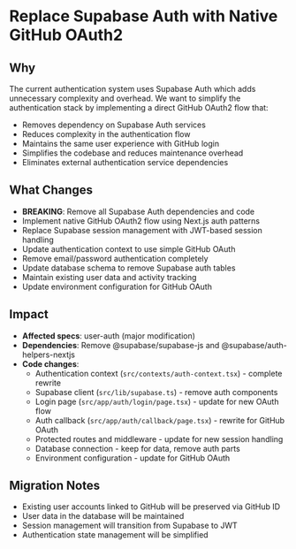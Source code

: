# Replace Supabase Auth with Native GitHub OAuth2

## Why
The current authentication system uses Supabase Auth which adds unnecessary complexity and overhead. We want to simplify the authentication stack by implementing a direct GitHub OAuth2 flow that:

- Removes dependency on Supabase Auth services
- Reduces complexity in the authentication flow
- Maintains the same user experience with GitHub login
- Simplifies the codebase and reduces maintenance overhead
- Eliminates external authentication service dependencies

## What Changes
- **BREAKING**: Remove all Supabase Auth dependencies and code
- Implement native GitHub OAuth2 flow using Next.js auth patterns
- Replace Supabase session management with JWT-based session handling
- Update authentication context to use simple GitHub OAuth
- Remove email/password authentication completely
- Update database schema to remove Supabase auth tables
- Maintain existing user data and activity tracking
- Update environment configuration for GitHub OAuth

## Impact
- **Affected specs**: user-auth (major modification)
- **Dependencies**: Remove @supabase/supabase-js and @supabase/auth-helpers-nextjs
- **Code changes**:
  - Authentication context (`src/contexts/auth-context.tsx`) - complete rewrite
  - Supabase client (`src/lib/supabase.ts`) - remove auth components
  - Login page (`src/app/auth/login/page.tsx`) - update for new OAuth flow
  - Auth callback (`src/app/auth/callback/page.tsx`) - rewrite for GitHub OAuth
  - Protected routes and middleware - update for new session handling
  - Database connection - keep for data, remove auth parts
  - Environment configuration - update for GitHub OAuth

## Migration Notes
- Existing user accounts linked to GitHub will be preserved via GitHub ID
- User data in the database will be maintained
- Session management will transition from Supabase to JWT
- Authentication state management will be simplified